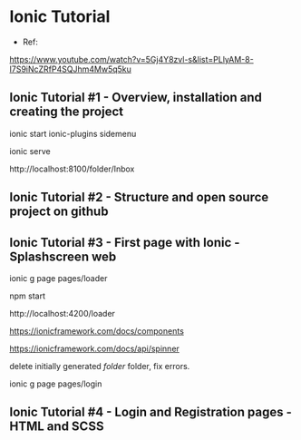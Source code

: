 # Ionic Tutorial

- Ref:

https://www.youtube.com/watch?v=5Gj4Y8zvl-s&list=PLlyAM-8-I7S9iNcZRfP4SQJhm4Mw5q5ku


## Ionic Tutorial #1 - Overview, installation and creating the project

ionic start ionic-plugins sidemenu

ionic serve

http://localhost:8100/folder/Inbox


## Ionic Tutorial #2 - Structure and open source project on github

## Ionic Tutorial #3 - First page with Ionic - Splashscreen web

ionic g page pages/loader

npm start

http://localhost:4200/loader


https://ionicframework.com/docs/components

https://ionicframework.com/docs/api/spinner

delete initially generated *folder* folder, fix errors.

ionic g page pages/login


## Ionic Tutorial #4 - Login and Registration pages - HTML and SCSS








